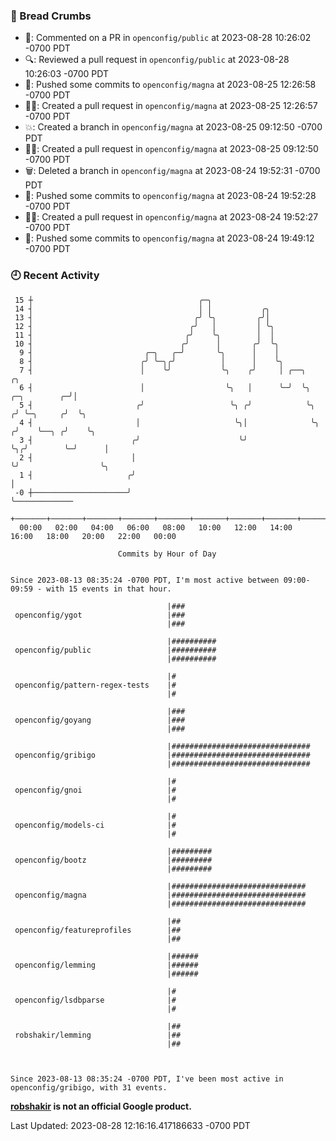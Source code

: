 ### 🍞 Bread Crumbs

 * 💬: Commented on a PR in  `openconfig/public` at 2023-08-28 10:26:02 -0700 PDT
 * 🔍: Reviewed a pull request in  `openconfig/public` at 2023-08-28 10:26:03 -0700 PDT
 * 🚢: Pushed some commits to `openconfig/magna` at 2023-08-25 12:26:58 -0700 PDT
 * ✍🏼: Created a pull request in `openconfig/magna` at 2023-08-25 12:26:57 -0700 PDT
 * 💥: Created a branch in `openconfig/magna` at 2023-08-25 09:12:50 -0700 PDT
 * ✍🏼: Created a pull request in `openconfig/magna` at 2023-08-25 09:12:50 -0700 PDT
 * 🗑: Deleted a branch in `openconfig/magna` at 2023-08-24 19:52:31 -0700 PDT
 * 🚢: Pushed some commits to `openconfig/magna` at 2023-08-24 19:52:28 -0700 PDT
 * ✍🏼: Created a pull request in `openconfig/magna` at 2023-08-24 19:52:27 -0700 PDT
 * 🚢: Pushed some commits to `openconfig/magna` at 2023-08-24 19:49:12 -0700 PDT

### 🕘 Recent Activity
```
 15 ┼                                     ╭─╮
 14 ┤                                     │ │           ╭╮
 13 ┤                                    ╭╯ ╰╮         ╭╯│
 12 ┤                                   ╭╯   │         │ ╰╮
 11 ┤                                  ╭╯    ╰╮        │  │
 10 ┤                                 ╭╯      │       ╭╯  ╰╮
  9 ┤                         ╭─╮   ╭─╯       ╰╮      │    │
  8 ┤                        ╭╯ ╰─╮╭╯          │      │    ╰╮
  7 ┤                        │    ╰╯           ╰╮    ╭╯     │ ╭──╮                    ╭╮
  6 ┤                        │                  ╰╮   │      ╰─╯  ╰╮      ╭─╮        ╭─╯│
  5 ┤                       ╭╯                   ╰╮ ╭╯            ╰╮    ╭╯ ╰─╮     ╭╯  ╰╮
  4 ┤                       │                     ╰╮│              ╰╮  ╭╯    ╰──╮ ╭╯    ╰╮
  3 ┤                      ╭╯                      ╰╯               ╰╮╭╯        ╰─╯      │
  2 ┤                      │                                         ╰╯                  ╰╮
  1 ┤                     ╭╯                                                              │
 -0 ┼─────────────────────╯                                                               ╰─────────────
    +───────+───────+───────+───────+───────+───────+───────+───────+───────+───────+───────+───────+────
  00:00   02:00   04:00   06:00   08:00   10:00   12:00   14:00   16:00   18:00   20:00   22:00   00:00   

						Commits by Hour of Day


Since 2023-08-13 08:35:24 -0700 PDT, I'm most active between 09:00-09:59 - with 15 events in that hour.

```



```
                                   |###
 openconfig/ygot                   |###
                                   |###

                                   |##########
 openconfig/public                 |##########
                                   |##########

                                   |#
 openconfig/pattern-regex-tests    |#
                                   |#

                                   |###
 openconfig/goyang                 |###
                                   |###

                                   |###############################
 openconfig/gribigo                |###############################
                                   |###############################

                                   |#
 openconfig/gnoi                   |#
                                   |#

                                   |#
 openconfig/models-ci              |#
                                   |#

                                   |#########
 openconfig/bootz                  |#########
                                   |#########

                                   |##############################
 openconfig/magna                  |##############################
                                   |##############################

                                   |##
 openconfig/featureprofiles        |##
                                   |##

                                   |######
 openconfig/lemming                |######
                                   |######

                                   |#
 openconfig/lsdbparse              |#
                                   |#

                                   |##
 robshakir/lemming                 |##
                                   |##



Since 2023-08-13 08:35:24 -0700 PDT, I've been most active in openconfig/gribigo, with 31 events.

```
**[robshakir](mailto:robjs@google.com) is not an official Google product.**  


Last Updated: 2023-08-28 12:16:16.417186633 -0700 PDT
